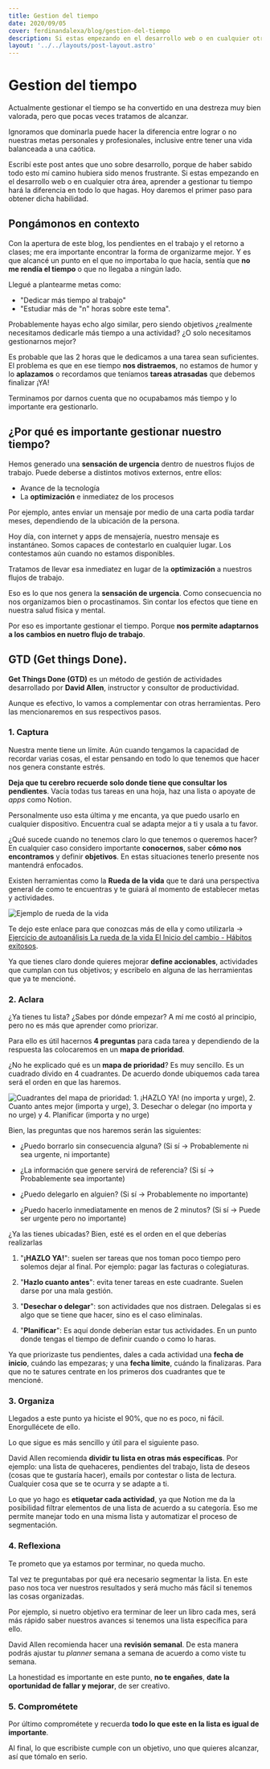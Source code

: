 ```yaml
---
title: Gestion del tiempo
date: 2020/09/05
cover: ferdinandalexa/blog/gestion-del-tiempo
description: Si estas empezando en el desarrollo web o en cualquier otra área, aprender a gestionar tu tiempo hará la diferencia en todo lo que hagas. Hoy daremos el primer paso para obtener dicha habilidad.
layout: '../../layouts/post-layout.astro'
---
```

# Gestion del tiempo

Actualmente gestionar el tiempo se ha convertido en una destreza muy bien valorada, pero que pocas veces tratamos de alcanzar. 

Ignoramos que dominarla puede hacer la diferencia entre lograr o no nuestras metas personales y profesionales, inclusive entre tener una vida balanceada a una caótica. 

Escribí este post antes que uno sobre desarrollo, porque de haber sabido todo esto mí camino hubiera sido menos frustrante. Si estas  empezando en el desarrollo web o en cualquier otra área, aprender a gestionar tu tiempo hará la diferencia en todo lo que hagas. Hoy daremos el primer paso para obtener dicha habilidad.

## Pongámonos en contexto

Con la apertura de este blog, los pendientes en el trabajo y el retorno a clases; me era importante encontrar la forma de organizarme mejor. Y es que alcancé un punto en el que no importaba lo que hacía, sentía que **no me rendía el tiempo** o que no llegaba a ningún lado.

Llegué a plantearme metas como: 
* "Dedicar más tiempo al trabajo" 
* "Estudiar más de "n" horas sobre este tema". 

Probablemente hayas echo algo similar, pero siendo objetivos ¿realmente necesitamos dedicarle más tiempo a una actividad? ¿O solo necesitamos gestionarnos mejor? 

Es probable que las 2 horas que le dedicamos a una tarea sean suficientes. El problema es que en ese tiempo **nos distraemos**, no estamos de humor y lo **aplazamos** o recordamos que teníamos **tareas atrasadas** que debemos finalizar ¡YA!

Terminamos por darnos cuenta que no ocupabamos más tiempo y lo importante era gestionarlo. 


## ¿Por qué es importante gestionar nuestro tiempo?

Hemos generado una **sensación de urgencia** dentro de nuestros flujos de trabajo. Puede deberse a distintos motivos externos, entre ellos:

* Avance de la tecnología 
* La **optimización** e inmediatez de los procesos

Por ejemplo, antes enviar un mensaje por medio de una carta podía tardar meses, dependiendo de la ubicación de la persona.

Hoy día, con internet y apps de mensajería, nuestro mensaje es instantáneo. Somos capaces de contestarlo en cualquier lugar. Los contestamos aún cuando no estamos disponibles.

Tratamos de llevar esa inmediatez en lugar de la **optimización** a nuestros flujos de trabajo. 

Eso es lo que nos genera la **sensación de urgencia**. Como consecuencia no nos organizamos bien o procastinamos. Sin contar los efectos que tiene en nuestra salud física y mental.

Por eso es importante gestionar el tiempo. Porque **nos permite adaptarnos a los cambios en nuetro flujo de trabajo**. 

##  GTD (Get things Done).

**Get Things Done (GTD)** es un método de gestión de actividades desarrollado por **David Allen**, instructor y consultor de productividad. 

Aunque es efectivo, lo vamos a complementar con otras herramientas. Pero las mencionaremos en sus respectivos pasos.

### 1. Captura

Nuestra mente tiene un límite. Aún cuando tengamos la capacidad de recordar varias cosas, el estar pensando en todo lo que tenemos que hacer nos genera constante estrés.

**Deja que tu cerebro recuerde solo donde tiene que consultar los pendientes**. Vacía todas tus tareas en una hoja, haz una lista o apoyate de _apps_ como Notion. 

Personalmente uso esta última y me encanta, ya que puedo usarlo en cualquier dispositivo. Encuentra cual se adapta mejor a ti y usala a tu favor.

¿Qué sucede cuando no tenemos claro lo que tenemos o queremos hacer? En cualquier caso considero importante **conocernos**, saber **cómo nos encontramos** y definir **objetivos**. En estas situaciones tenerlo presente nos mantendrá enfocados.

Existen herramientas como la **Rueda de la vida** que te dará una perspectiva general de como te encuentras y te guiará al momento de establecer metas y actividades.

<picture>
    <img src="https://res.cloudinary.com/ferdinandalexa/image/upload/c_scale,w_512/ferdinandalexa/blog/gestion-del-tiempo__rueda-de-la-vida-ejemplo" alt="Ejemplo de rueda de la vida" loading="lazy" />
</picture>

Te dejo este enlace para que conozcas más de ella y como utilizarla → <a href="https://habitosexitosos.com/desarrollo-personal/la-rueda-de-la-vida/" target="_blank" rel="noopener noreferrer nofollow">Ejercicio de autoanálisis La rueda de la vida El Inicio del cambio - Hábitos exitosos</a>.

Ya que tienes claro donde quieres mejorar **define accionables**, actividades que cumplan con tus objetivos; y escribelo en alguna de las herramientas que ya te mencioné.

### 2. Aclara

¿Ya tienes tu lista? ¿Sabes por dónde empezar? A mí me costó al principio, pero no es más que aprender como priorizar.

Para ello es útil hacernos **4 preguntas** para cada tarea y dependiendo de la respuesta las colocaremos en un **mapa de prioridad**.

¿No he explicado qué es un **mapa de prioridad**? Es muy sencillo. Es un cuadrado divido en 4 cuadrantes. De acuerdo donde ubiquemos cada tarea será el orden en que las haremos.

<picture>
    <img src="https://res.cloudinary.com/ferdinandalexa/image/upload/c_scale,w_512/ferdinandalexa/blog/gestion-del-tiempo__prioridad" alt="Cuadrantes del mapa de prioridad: 1. ¡HAZLO YA! (no importa y urge), 2. Cuanto antes mejor (importa y urge), 3. Desechar o delegar (no importa y no urge) y 4. Planificar (importa y no urge)" loading="lazy" />
</picture>

Bien, las preguntas que nos haremos serán las siguientes:

- ¿Puedo borrarlo sin consecuencia alguna? (Si sí  → Probablemente ni sea urgente, ni importante)

- ¿La información que genere servirá de referencia? (Si sí → Probablemente sea importante)

- ¿Puedo delegarlo en alguien? (Si sí → Probablemente no importante)

- ¿Puedo hacerlo inmediatamente en menos de 2 minutos? (Si sí → Puede ser urgente pero no importante)

¿Ya las tienes ubicadas? Bien, esté es el orden en el que deberías realizarlas

1. "**¡HAZLO YA!**": suelen ser tareas que nos toman poco tiempo pero solemos dejar al final. Por ejemplo: pagar las facturas o colegiaturas.

2. "**Hazlo cuanto antes**": evita tener tareas en este cuadrante. Suelen darse por una mala gestión.

3. "**Desechar o delegar**": son actividades que nos distraen. Delegalas si es algo que se tiene que hacer, sino es el caso eliminalas.

4. "**Planificar**": Es aquí donde deberían estar tus actividades. En un punto donde tengas el tiempo de definir cuando o como lo haras.

Ya que priorizaste tus pendientes, dales a cada actividad una **fecha de inicio**, cuándo las empezaras; y una **fecha límite**, cuándo la finalizaras. Para que no te satures centrate en los primeros dos cuadrantes que te mencioné.

### 3. Organiza

Llegados a este punto ya hiciste el 90%, que no es poco, ni fácil. Enorgullécete de ello.

Lo que sigue es más sencillo y útil para el siguiente paso.

David Allen recomienda **dividir tu lista en otras más específicas**. Por ejemplo: una lista de quehaceres, pendientes del trabajo, lista de deseos (cosas que te gustaría hacer), emails por contestar o lista de lectura. Cualquier cosa que se te ocurra y se adapte a ti.

Lo que yo hago es **etiquetar cada actividad**, ya que Notion me da la posibilidad filtrar elementos de una lista de acuerdo a su categoría. Eso me permite manejar todo en una misma lista y automatizar el proceso de segmentación.

### 4. Reflexiona

Te prometo que ya estamos por terminar, no queda mucho.

Tal vez te preguntabas por qué era necesario segmentar la lista. En este paso nos toca ver nuestros resultados y será mucho más fácil si tenemos las cosas organizadas.

Por ejemplo, si nuetro objetivo era terminar de leer un libro cada mes, será más rápido saber nuestros avances si tenemos una lista específica para ello.

David Allen recomienda hacer una **revisión semanal**. De esta manera podrás ajustar tu _planner_ semana a semana de acuerdo a como viste tu semana. 

La honestidad es importante en este punto, **no te engañes**, **date la oportunidad de fallar y mejorar**, de ser creativo.

### 5. Comprométete

Por último comprométete y recuerda **todo lo que este en la lista es igual de importante**.

Al final, lo que escribiste cumple con un objetivo, uno que quieres alcanzar, así que tómalo en serio.